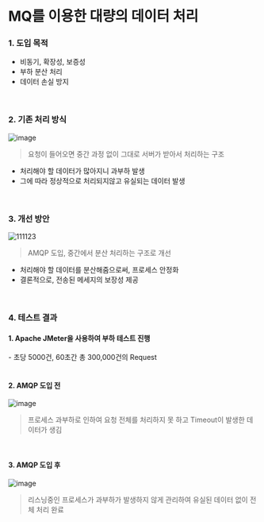 <h1>MQ를 이용한 대량의 데이터 처리</h1>

<h3>1. 도입 목적</h3>

- 비동기, 확장성, 보증성
- 부하 분산 처리
- 데이터 손실 방지

<br/>

<h3>2. 기존 처리 방식</h3>

![image](https://github.com/user-attachments/assets/e01c9def-7943-4684-b7a2-4242f0e065b7)
> 요청이 들어오면 중간 과정 없이 그대로 서버가 받아서 처리하는 구조
- 처리해야 할 데이터가 많아지니 과부하 발생
- 그에 따라 정상적으로 처리되지않고 유실되는 데이터 발생

<br/>

<h3>3. 개선 방안</h3>

![111123](https://github.com/user-attachments/assets/6ecc9f67-4951-4ba6-9bc3-3935d626cec1)

> AMQP 도입, 중간에서 분산 처리하는 구조로 개선
- 처리해야 할 데이터를 분산해줌으로써, 프로세스 안정화
- 결론적으로, 전송된 메세지의 보장성 제공
  
<br/>

<h3>4. 테스트 결과</h3>

<h4>1. Apache JMeter을 사용하여 부하 테스트 진행</h4>
- 초당 5000건, 60초간 총 300,000건의 Request 

<br/>
<br/>

<h4>2. AMQP 도입 전</h4>

![image](https://github.com/user-attachments/assets/ce7301a9-1e7a-47f4-ae16-1fe103d518e6)
> 프로세스 과부하로 인하여 요청 전체를 처리하지 못 하고 Timeout이 발생한 데이터가 생김
  
<br/>

<h4>3. AMQP 도입 후</h4>

![image](https://github.com/user-attachments/assets/cd4f2f4c-2210-4828-ad8c-a11de964364c)
> 리스닝중인 프로세스가 과부하가 발생하지 않게 관리하여 유실된 데이터 없이 전체 처리 완료
